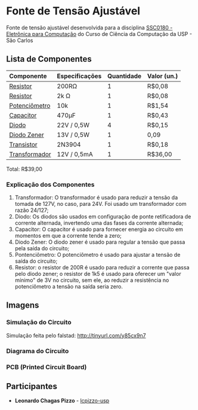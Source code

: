 # Fonte de Tensão Ajustável
Fonte de tensão ajustável desenvolvida para a disciplina [SSC0180 - Eletrônica para Computação](https://uspdigital.usp.br/jupiterweb/obterDisciplina?sgldis=SSC0180&verdis=2) do Curso de Ciência da Computação da USP - São Carlos

## Lista de Componentes
Componente           | Especificações            | Quantidade          | Valor (un.)        
:--------------------|:--------------------------|:--------------------|:-------------
[Resistor](https://www.baudaeletronica.com.br/resistor-200r-5-1-4w.html)      | 200RΩ | 1 |   R$0,08
[Resistor](https://www.baudaeletronica.com.br/resistor-2k-5-1-4w.html)      | 2k Ω | 1 |   R$0,08
[Potenciômetro](https://www.baudaeletronica.com.br/potenciometro-linear-de-10k-10000.html) | 10k | 1 | R$1,54
[Capacitor](https://www.baudaeletronica.com.br/capacitor-eletrolitico-470uf-16v.html)     | 470μF | 1 |   R$0,43
[Diodo](https://www.baudaeletronica.com.br/diodo-zener-zmm-22v-0-5w.html)         | 22V / 0,5W | 4 |   R$0,15
[Diodo Zener](https://www.baudaeletronica.com.br/diodo-zener-bzx55c-36v-0-5w.html)  | 13V / 0,5W | 1 | 0,09
[Transistor](https://www.baudaeletronica.com.br/transistor-npn-2n3904.html)    | 2N3904 | 1 |   R$0,18 
[Transformador](https://www.baudaeletronica.com.br/transformador-trafo-1a-24v.html) | 12V / 0,5mA | 1 |   R$36,00

Total: R$39,00

### Explicação dos Componentes
1. Transformador: O transformador é usado para reduzir a tensão da tomada de 127V, no caso, para 24V. Foi usado um transformador com razão 24/127;
2. Diodo: Os diodos são usados em configuração de ponte retificadora de corrente alternada, invertendo uma das fases da corrente alternada;
3. Capacitor: O capacitor é usado para fornecer energia ao circuito em momentos em que a corrente tende a zero;
4. Diodo Zener: O diodo zener é usado para regular a tensão que passa pela saída do circuito;
5. Pontenciômetro: O potenciômetro é usado para ajustar a tensão de saída do circuito;
6. Resistor: o resistor de 200R é usado para reduzir a corrente que passa pelo diodo zener; o resistor de 1k5 é usado para oferecer um "valor mínimo" de 3V no circuito, sem ele, ao reduzir a resistência no potenciômetro a tensão na saída seria zero.
## Imagens
### Simulação do Circuito
Simulação feita pelo falstad: http://tinyurl.com/y85cx9n7
### Diagrama do Circuito

### PCB (Printed Circuit Board)


## Participantes

* **Leonardo Chagas Pizzo** - [lcpizzo-usp](https://github.com/lcpizzo-usp)
